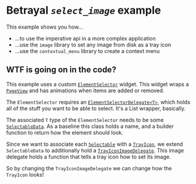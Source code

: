 # Betrayal *`select_image`* example

This example shows you how…

- …to use the imperative api in a more complex application
- …use the `image` library to set any image from disk as a tray icon
- …use the `contextual_menu` library to create a context menu

## WTF is going on in the code?

This example uses a custom [`ElementSelector`](lib/view/element_selector/selectable.dart) widget. This widget wraps a [`PageView`](https://api.flutter.dev/flutter/widgets/PageView-class.html) and has animations when items are added or removed.

The `ElementSelector` requires an [`ElementSelectorDelegate<T>`](lib/view/element_selector/delegate.dart), which holds all of the stuff you want to be able to select. It's a List wrapper, basically.

The associated `T` type of the `ElementSelector` needs to be some [`SelectableData`](lib/view/element_selector/data.dart).
As a baseline this class holds a name, and a builder function to return how the element should look.

Since we want to associate each [`Selectable`](lib/view/element_selector/selectable.dart) with a [`TrayIcon`](../../lib/src/imperative.dart), we extend `SelectableData` to additionally hold a [`TrayIconImageDelegate`](../../lib/src/image.dart). This image delegate holds a function that tells a tray icon how to set its image.

So by changing the `TrayIconImageDelegate` we can change how the `TrayIcon` looks!
